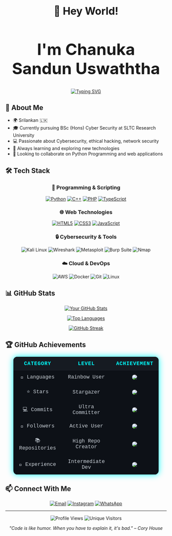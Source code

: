 <div align="center">

<h2 style="font-size:32px;">👋 Hey World!</h2>
<h1 style="font-size:50px;">I'm <strong>Chanuka Sandun Uswaththa </strong></h1>

[![Typing SVG](https://readme-typing-svg.herokuapp.com?font=Fira+Code&size=22&pause=1000&center=true&vCenter=true&width=600&lines=🔐+Cybersecurity+Enthusiast;🛡️+Ethical+Hacker;🌐+Open+Source+Contributor;🚀+Lifelong+Learner)](https://git.io/typing-svg)

</div>


## 🚀 About Me

- 🌍 Srilankan 🇱🇰
- 🎓 Currently pursuing BSc (Hons) Cyber Security at SLTC Research University
- 💻 Passionate about Cybersecurity, ethical hacking, network security
- 🌱 Always learning and exploring new technologies
- 🔭 Looking to collaborate on Python Programming and web applications


## 🛠️ Tech Stack

<div align="center">

### 🐍 Programming & Scripting
[![Python](https://img.shields.io/badge/Python-3776AB?style=for-the-badge&logo=python&logoColor=white)](https://github.com/search?q=user%3Achanuka8+language%3APython&type=repositories)
[![C++](https://img.shields.io/badge/C++-00599C?style=for-the-badge&logo=cplusplus&logoColor=white)](https://github.com/search?q=user%3Achanuka8+language%3AC%2B%2B&type=repositories)
[![PHP](https://img.shields.io/badge/PHP-777BB4?style=for-the-badge&logo=php&logoColor=white)](https://github.com/search?q=user%3Achanuka8+language%3APHP&type=repositories)
[![TypeScript](https://img.shields.io/badge/TypeScript-007ACC?style=for-the-badge&logo=typescript&logoColor=white)](https://github.com/search?q=user%3Achanuka8+language%3ATypeScript&type=repositories)

### 🌐 Web Technologies
[![HTML5](https://img.shields.io/badge/HTML5-E34F26?style=for-the-badge&logo=html5&logoColor=white)](https://github.com/search?q=user%3Achanuka8+language%3AHTML&type=repositories)
[![CSS3](https://img.shields.io/badge/CSS3-1572B6?style=for-the-badge&logo=css3&logoColor=white)](https://github.com/search?q=user%3Achanuka8+language%3ACSS&type=repositories)
[![JavaScript](https://img.shields.io/badge/JavaScript-F7DF1E?style=for-the-badge&logo=javascript&logoColor=black)](https://github.com/search?q=user%3Achanuka8+language%3AJavaScript&type=repositories)

### 🔒 Cybersecurity & Tools
![Kali Linux](https://img.shields.io/badge/Kali_Linux-557C94?style=for-the-badge&logo=kalilinux&logoColor=white)
![Wireshark](https://img.shields.io/badge/Wireshark-1679A7?style=for-the-badge&logo=wireshark&logoColor=white)
![Metasploit](https://img.shields.io/badge/Metasploit-2E77BC?style=for-the-badge&logo=metasploit&logoColor=white)
![Burp Suite](https://img.shields.io/badge/Burp_Suite-FF6F00?style=for-the-badge&logo=burpsuite&logoColor=white)
![Nmap](https://img.shields.io/badge/Nmap-00457C?style=for-the-badge&logo=nmap&logoColor=white)

### ☁️ Cloud & DevOps
![AWS](https://img.shields.io/badge/AWS-232F3E?style=for-the-badge&logo=amazonaws&logoColor=white)
![Docker](https://img.shields.io/badge/Docker-2496ED?style=for-the-badge&logo=docker&logoColor=white)
![Git](https://img.shields.io/badge/Git-F05032?style=for-the-badge&logo=git&logoColor=white)
![Linux](https://img.shields.io/badge/Linux-FCC624?style=for-the-badge&logo=linux&logoColor=black)

</div>


## 📊 GitHub Stats

<div align="center">

[![Your GitHub Stats](https://github-readme-stats.vercel.app/api?username=chanuka8&show_icons=true&theme=tokyonight)](https://github.com/chanuka8?tab=repositories)

[![Top Languages](https://github-readme-stats.vercel.app/api/top-langs/?username=chanuka8&layout=compact&theme=tokyonight)](https://github.com/chanuka8?tab=repositories&q=&type=&language=)

[![GitHub Streak](https://streak-stats.demolab.com?user=chanuka8&theme=tokyonight)](https://git.io/streak-stats)

</div>

## 🏆 GitHub Achievements

<div align="center">

<style>
/* Table styling for cyberpunk effect */
table.cyber-achievements {
  border-collapse: collapse;
  width: 90%;
  max-width: 800px;
  margin: 0 auto;
  font-family: 'Courier New', monospace;
  background: #0d1117;
  color: #c9d1d9;
  border-radius: 12px;
  overflow: hidden;
  box-shadow: 0 0 20px #0ff;
}

table.cyber-achievements th, table.cyber-achievements td {
  padding: 12px 16px;
  text-align: center;
}

table.cyber-achievements th {
  background: #161b22;
  color: #0ff;
  text-transform: uppercase;
  letter-spacing: 1px;
}

table.cyber-achievements tr:nth-child(even) {
  background: #0d1117;
}

table.cyber-achievements tr:hover {
  background: #0ff;
  color: #0d1117;
  transition: 0.3s;
}

table.cyber-achievements img {
  border-radius: 8px;
  transition: transform 0.3s;
}

table.cyber-achievements img:hover {
  transform: scale(1.1);
}
</style>

<table class="cyber-achievements">
  <tr>
    <th>Category</th>
    <th>Level</th>
    <th>Achievement</th>
  </tr>
  <tr>
    <td>🌈 Languages</td>
    <td>Rainbow User</td>
    <td>
      <a href="https://github.com/chanuka8?tab=repositories" target="_blank">
        <img src="https://img.shields.io/github/languages/top/chanuka8?style=for-the-badge&logo=github&label=Top%20Language">
      </a>
    </td>
  </tr>
  <tr>
    <td>⭐ Stars</td>
    <td>Stargazer</td>
    <td>
      <a href="https://github.com/chanuka8?tab=stars" target="_blank">
        <img src="https://img.shields.io/github/stars/chanuka8?style=for-the-badge&logo=github&label=Stars">
      </a>
    </td>
  </tr>
  <tr>
    <td>💻 Commits</td>
    <td>Ultra Committer</td>
    <td>
      <a href="https://github.com/chanuka8" target="_blank">
        <img src="https://img.shields.io/github/commit-activity/m/chanuka8?style=for-the-badge&logo=github&label=Commits">
      </a>
    </td>
  </tr>
  <tr>
    <td>👥 Followers</td>
    <td>Active User</td>
    <td>
      <a href="https://github.com/chanuka8?tab=followers" target="_blank">
        <img src="https://img.shields.io/github/followers/chanuka8?style=for-the-badge&logo=github&label=Followers">
      </a>
    </td>
  </tr>
  <tr>
    <td>📚 Repositories</td>
    <td>High Repo Creator</td>
    <td>
      <a href="https://github.com/chanuka8?tab=repositories" target="_blank">
        <img src="https://img.shields.io/github/repos/chanuka8?style=for-the-badge&logo=github&label=Repositories">
      </a>
    </td>
  </tr>
  <tr>
    <td>💼 Experience</td>
    <td>Intermediate Dev</td>
    <td>
      <a href="https://github.com/chanuka8" target="_blank">
        <img src="https://github-profile-trophy.vercel.app/?username=chanuka8&theme=radical&row=1&column=1">
      </a>
    </td>
  </tr>
</table>

</div>

## 📫 Connect With Me

<div align="center">

[![Email](https://img.shields.io/badge/Email-D14836?style=for-the-badge&logo=gmail&logoColor=white)](mailto:chanuka12sandun@gmail.com)
[![Instagram](https://img.shields.io/badge/Instagram-E4405F?style=for-the-badge&logo=instagram&logoColor=white)](https://www.instagram.com/chanuka__sandun/profilecard/)
[![WhatsApp](https://img.shields.io/badge/WhatsApp-25D366?style=for-the-badge&logo=whatsapp&logoColor=white)](https://wa.me/+94702200735)

</div>

---


<div align="center">

![Profile Views](https://komarev.com/ghpvc/?username=chanuka8&color=blueviolet&style=for-the-badge)
![Unique Visitors](https://visitor-badge.laobi.icu/badge?page_id=chanuka8&style=for-the-badge&left_color=green&right_color=blue)

*"Code is like humor. When you have to explain it, it's bad." – Cory House*

</div>
